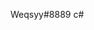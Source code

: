 Weqsyy#8889
c#
<!---
thatsweqsyy/thatsweqsyy is a ✨ special ✨ repository because its `README.md` (this file) appears on your GitHub profile.
You can click the Preview link to take a look at your changes.
--->
